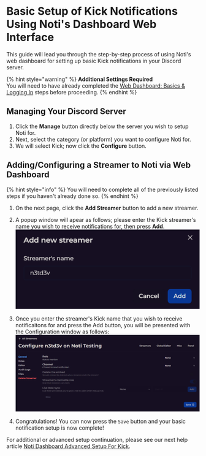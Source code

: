 # Basic Setup of Kick Notifications Using Noti's Dashboard Web Interface

This guide will lead you through the step-by-step process of using Noti's web dashboard for setting up basic Kick notifications in your Discord server.

{% hint style="warning" %} **Additional Settings Required** \
You will need to have already completed the [Web Dashboard: Basics & Logging In](dashboard.md) steps before proceeding.
{% endhint %}

## Managing Your Discord Server

1. Click the **Manage** button directly below the server you wish to setup Noti for.
2. Next, select the category (or platform) you want to configure Noti for.
3. We will select Kick; now click the **Configure** button.

## Adding/Configuring a Streamer to Noti via Web Dashboard

{% hint style="info" %} 
You will need to complete all of the previously listed steps if you haven't already done so.
{% endhint %}

1. On the next page, click the **Add Streamer** button to add a new streamer.
2. A popup window will apear as follows; please enter the Kick streamer's name you wish to receive notifications for, then press **Add**. \
![](../../.gitbook/assets/streamer_web_dashboard_addstreamer.png)
3. Once you enter the streamer's Kick name that you wish to receive notificaitons for and press the Add button, you will be presented with the Configuration window as follows:
![](../../.gitbook/assets/streamer_web_dashboard_configurestreamer.png)

4. Congratulations! You can now press the `Save` button and your basic notification setup is now complete!

For additional or advanced setup continuation, please see our next help article [Noti Dashboard Advanced Setup For Kick](dashboard-advanced-setup-for-kick.md).
